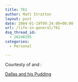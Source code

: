 ```yaml
---
title: 761
author: Matt Stratton
layout: post
date: 2004-01-19T09:34:00+00:00
url: /life-in-general/761
dsq_thread_id:
  - 28248295
categories:
  - Personal

---
```

Courtesty of and :

<a href="http://webmail.mac.com/redirect/http://veepers01.budlight.com/service/RetrieveCard?id=C97BCC94-4A94-11D8-8F54-E3635E514682" target="_new">Dallas and his Pudding</a>